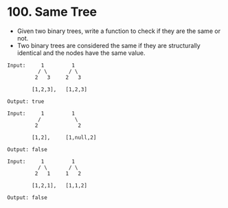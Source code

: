 # 100. Same Tree
* Given two binary trees, write a function to check if they are the same or not.
* Two binary trees are considered the same if they are structurally identical and the nodes have the same value.
```text
Input:     1         1
          / \       / \
         2   3     2   3

        [1,2,3],   [1,2,3]

Output: true

Input:     1         1
          /           \
         2             2

        [1,2],     [1,null,2]

Output: false

Input:     1         1
          / \       / \
         2   1     1   2

        [1,2,1],   [1,1,2]

Output: false
```